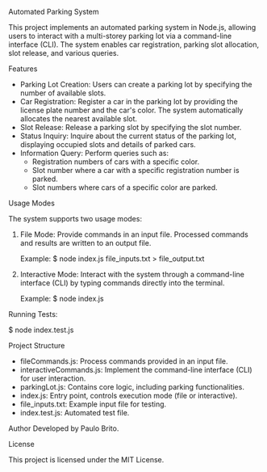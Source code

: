 Automated Parking System

This project implements an automated parking system in Node.js, allowing users to interact with a multi-storey parking lot via a command-line interface (CLI). The system enables car registration, parking slot allocation, slot release, and various queries.

Features

- Parking Lot Creation: Users can create a parking lot by specifying the number of available slots.
- Car Registration: Register a car in the parking lot by providing the license plate number and the car's color. The system automatically allocates the nearest available slot.
- Slot Release: Release a parking slot by specifying the slot number.
- Status Inquiry: Inquire about the current status of the parking lot, displaying occupied slots and details of parked cars.
- Information Query: Perform queries such as:
  - Registration numbers of cars with a specific color.
  - Slot number where a car with a specific registration number is parked.
  - Slot numbers where cars of a specific color are parked.

Usage Modes

The system supports two usage modes:

1. File Mode: Provide commands in an input file. Processed commands and results are written to an output file.

   Example:
   $ node index.js file_inputs.txt > file_output.txt

2. Interactive Mode: Interact with the system through a command-line interface (CLI) by typing commands directly into the terminal.

   Example:
   $ node index.js



Running Tests:

$ node index.test.js


Project Structure

- fileCommands.js: Process commands provided in an input file.
- interactiveCommands.js: Implement the command-line interface (CLI) for user interaction.
- parkingLot.js: Contains core logic, including parking functionalities.
- index.js: Entry point, controls execution mode (file or interactive).
- file_inputs.txt: Example input file for testing.
- index.test.js: Automated test file.



Author
Developed by Paulo Brito.

License

This project is licensed under the MIT License.
